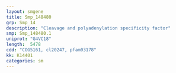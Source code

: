 ```yaml
---
layout: smgene
title: Smp_148480
grp: Smp_14
description: "Cleavage and polyadenylation specificity factor"
smp: Smp_148480.1
uniprot: "G4VC18"
length:  5478
cdd: "COG5161, cl20247, pfam03178"
kk: K14401
categories: sm
---
```

